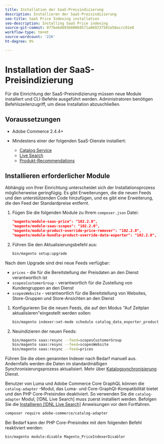 ```yaml
---
title: Installation der SaaS-Preisindizierung
description: Installieren der SaaS-Preisindizierung
seo-title: SaaS Price Indexing installation
seo-description: Installing SaaS Price indexing
source-git-commit: 077be6d893b800b9571a869237501e58accc01e8
workflow-type: tm+mt
source-wordcount: '226'
ht-degree: 0%

---
```


# Installation der SaaS-Preisindizierung

Für die Einrichtung der SaaS-Preisindizierung müssen neue Module installiert und CLI-Befehle ausgeführt werden. Administratoren benötigen Befehlszeilenzugriff, um diese Installation abzuschließen.

## Voraussetzungen

* Adobe Commerce 2.4.4+
* Mindestens einer der folgenden SaaS-Dienste installiert:

   * [Catalog Service](../catalog-service/overview.md)
   * [Live Search](../live-search/guide-overview.md)
   * [Produkt-Recommendations](../product-recommendations/guide-overview.md)

## Installieren erforderlicher Module

Abhängig von Ihrer Einrichtung unterscheidet sich der Installationsprozess möglicherweise geringfügig.
Es gibt Erweiterungen, die die neuen Feeds und den unterstützenden Code hinzufügen, und es gibt eine Erweiterung, die den Feed der Standardpreise entfernt.

1. Fügen Sie die folgenden Module zu Ihrem `composer.json` Datei:

   ```json
   "magento/module-saas-price": "102.2.0",
   "magento/module-saas-scopes": "102.2.0",
   "magento/module-product-override-price-remover": "102.2.0",
   "magento/module-bundle-product-override-data-exporter": "102.2.0",
   ```

1. Führen Sie den Aktualisierungsbefehl aus:

   ```bash
   bin/magento setup:upgrade
   ```

Nach dem Upgrade sind drei neue Feeds verfügbar:

* `prices` - die für die Bereitstellung der Preisdaten an den Dienst verantwortlich ist
* `scopesCustomerGroup` - verantwortlich für die Zustellung von Kundengruppen an den Dienst
* `scopesWebsite` - verantwortlich für die Bereitstellung von Websites, Store-Gruppen und Store-Ansichten an den Dienst


1. Konfigurieren Sie die neuen Feeds, die auf den Modus &quot;Auf Zeitplan aktualisieren&quot;eingestellt werden sollen:

   ```bash
   bin/magento indexer:set-mode schedule catalog_data_exporter_product_prices scopes_customergroup_data_exporter scopes_website_data_exporter
   ```

1. Neuindizieren der neuen Feeds:

   ```bash
   bin/magento saas:resync --feed=scopesCustomerGroup
   bin/magento saas:resync --feed=scopesWebsite
   bin/magento saas:resync --feed=prices
   ```

Führen Sie die oben genannten Indexer nach Bedarf manuell aus. Andernfalls werden die Daten im standardmäßigen Synchronisierungsprozess aktualisiert. Mehr über [Katalogsynchronisierung](../landing/catalog-sync.md) Dienst.

Benutzer von Luma und Adobe Commerce Core GraphQL können die `catalog-adapter` -Modul, das Luma- und Core-GraphQl-Kompatibilität bietet und den PHP Core-Preisindex deaktiviert.
So verwenden Sie die `catalog-adapter` Modul, [!DNL Live Search] muss zuerst installiert werden. Befolgen Sie die [Installieren [!DNL Live Search]](../live-search/install.md) Anweisungen vor dem Fortfahren.

```bash
composer require adobe-commerce/catalog-adapter
```

Bei Bedarf kann der PHP Core-Preisindex mit dem folgenden Befehl reaktiviert werden:

```bash
bin/magento module:disable Magento_PriceIndexerDisabler
```
